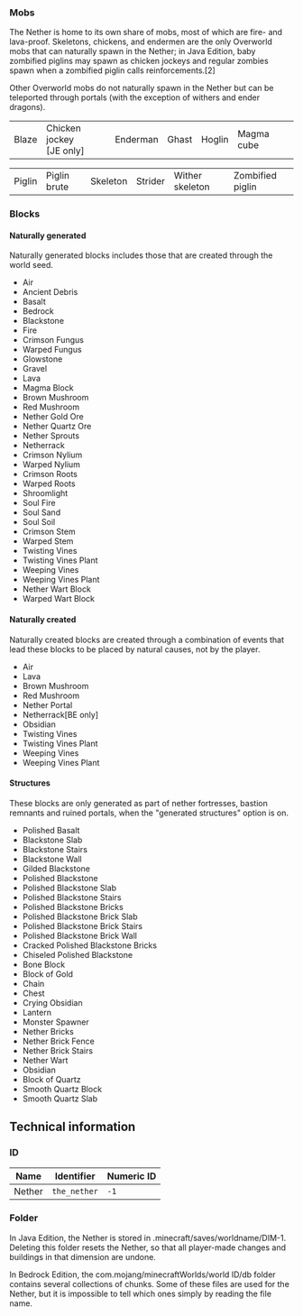 ### Mobs
The Nether is home to its own share of mobs, most of which are fire- and lava-proof. Skeletons, chickens, and endermen are the only Overworld mobs that can naturally spawn in the Nether; in Java Edition, baby zombified piglins may spawn as chicken jockeys and regular zombies spawn when a zombified piglin calls reinforcements.[2]

Other Overworld mobs do not naturally spawn in the Nether but can be teleported through portals (with the exception of withers and ender dragons).

|       |                                |          |       |        |            |
|-------|--------------------------------|----------|-------|--------|------------|
| Blaze | Chicken jockey<br/>‌[JE  only] | Enderman | Ghast | Hoglin | Magma cube |

|        |              |          |         |                 |                  |
|--------|--------------|----------|---------|-----------------|------------------|
| Piglin | Piglin brute | Skeleton | Strider | Wither skeleton | Zombified piglin |

### Blocks
#### Naturally generated
Naturally generated blocks includes those that are created through the world seed.

- Air
- Ancient Debris
- Basalt
- Bedrock
- Blackstone
- Fire
- Crimson Fungus
- Warped Fungus
- Glowstone
- Gravel
- Lava
- Magma Block
- Brown Mushroom
- Red Mushroom
- Nether Gold Ore
- Nether Quartz Ore
- Nether Sprouts
- Netherrack
- Crimson Nylium
- Warped Nylium
- Crimson Roots
- Warped Roots
- Shroomlight
- Soul Fire
- Soul Sand
- Soul Soil
- Crimson Stem
- Warped Stem
- Twisting Vines
- Twisting Vines Plant
- Weeping Vines
- Weeping Vines Plant
- Nether Wart Block
- Warped Wart Block

#### Naturally created
Naturally created blocks are created through a combination of events that lead these blocks to be placed by natural causes, not by the player.

- Air
- Lava
- Brown Mushroom
- Red Mushroom
- Nether Portal
- Netherrack‌[BE  only]
- Obsidian
- Twisting Vines
- Twisting Vines Plant
- Weeping Vines
- Weeping Vines Plant

#### Structures
These blocks are only generated as part of nether fortresses, bastion remnants and ruined portals, when the "generated structures" option is on.

- Polished Basalt
- Blackstone Slab
- Blackstone Stairs
- Blackstone Wall
- Gilded Blackstone
- Polished Blackstone
- Polished Blackstone Slab
- Polished Blackstone Stairs
- Polished Blackstone Bricks
- Polished Blackstone Brick Slab
- Polished Blackstone Brick Stairs
- Polished Blackstone Brick Wall
- Cracked Polished Blackstone Bricks
- Chiseled Polished Blackstone
- Bone Block
- Block of Gold
- Chain
- Chest
- Crying Obsidian
- Lantern
- Monster Spawner
- Nether Bricks
- Nether Brick Fence
- Nether Brick Stairs
- Nether Wart
- Obsidian
- Block of Quartz
- Smooth Quartz Block
- Smooth Quartz Slab

## Technical information
### ID
| Name   | Identifier   | Numeric ID |
|--------|--------------|------------|
| Nether | `the_nether` | `-1`       |

### Folder
In Java Edition, the Nether is stored in .minecraft/saves/worldname/DIM-1. Deleting this folder resets the Nether, so that all player-made changes and buildings in that dimension are undone.

In Bedrock Edition, the com.mojang/minecraftWorlds/world ID/db folder contains several collections of chunks. Some of these files are used for the Nether, but it is impossible to tell which ones simply by reading the file name.


